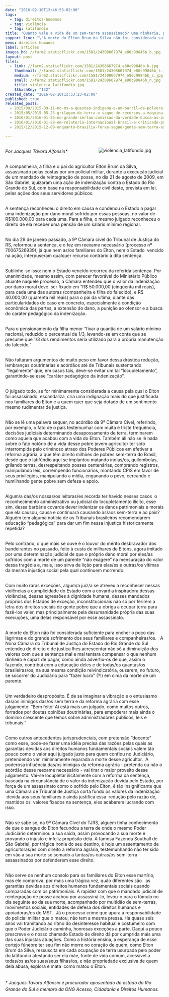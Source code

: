 ```yaml
---
date: "2016-02-10T13:46:53-02:00"
tags:
  - tag: direitos-humanos
  - tag: violência
  - tag: latifundio
title: "Quanto vale a vida de um sem-terra assassinado? Uma ninharia, para uma Câmara do TJRS"
support_line: "\"A morte do Elton Brum da Silva não foi considerada suficiente para encher o poço das lágrimas e do grande sofrimento dos seus familiares e companheiras/os\", escreve Jacques Alfonsin."
menu: direitos humanos
label: articles
images_hd: //farm2.staticflickr.com/1581/24308667974_e80c99846b_b.jpg
layout: post
files:
  - link: //farm2.staticflickr.com/1581/24308667974_e80c99846b_b.jpg
    thumbnail: //farm2.staticflickr.com/1581/24308667974_e80c99846b_t.jpg
    medium: //farm2.staticflickr.com/1581/24308667974_e80c99846b_z.jpg
    small: //farm2.staticflickr.com/1581/24308667974_e80c99846b_n.jpg
    title: violencia_latifundio.jpg
    $$hashKey: "132"
created_date: "2016-02-10T13:53:23-02:00"
published: true
releated_posts:
  - 2015/09/2015-09-11-no-ms-a-questao-indigena-e-um-barril-de-polvora-prestes-a-explodir.md
  - 2015/05/2015-05-25-grilagem-de-terra-e-saque-de-recursos-a-maquina-de-matar-na-amazonia.md
  - 2016/01/2016-01-26-no-grande-sertao-comissao-da-verdade-busca-as-origens-das-injusticas-fundiarias.md
  - 2016/01/2016-01-28-em-relatorio-internacional-brasil-e-criticado-por-aumento-da-violencia-no-campo.md
  - 2015/12/2015-12-09-enquanto-brasilia-ferve-segue-gente-sem-terra-assassinada.md

---
```

<figure class="image" style="float:right"><img alt="violencia_latifundio.jpg" src="//farm2.staticflickr.com/1581/24308667974_e80c99846b_b.jpg" />
<figcaption></figcaption>
</figure>

<p><br />
<em>Por&nbsp;Jacques T&aacute;vora Alfonsin*</em></p>

<p><br />
A companheira, a filha e o pai do agricultor Elton Brum da Silva, assassinado pelas costas por um policial militar, durante a execu&ccedil;&atilde;o judicial de um mandado de reintegra&ccedil;&atilde;o de posse, no dia 21 de agosto de 2009, em S&atilde;o Gabriel, ajuizaram uma a&ccedil;&atilde;o de indeniza&ccedil;&atilde;o contra o Estado do Rio Grande do Sul, com base na responsabilidade civil deste, prevista em lei, pelas a&ccedil;&otilde;es dos seus servidores p&uacute;blicos.&nbsp;</p>

<p><br />
A senten&ccedil;a reconheceu o direito em causa e condenou o Estado a pagar uma indeniza&ccedil;&atilde;o por dano moral sofrido por essas pessoas, no valor de R$100.000,00 para cada uma. Para a filha, o mesmo julgado reconheceu o direito de ela receber uma pens&atilde;o de um sal&aacute;rio m&iacute;nimo regional.</p>

<p><br />
No dia 29 de janeiro passado, a 9&ordf; C&acirc;mara c&iacute;vel do Tribunal de Justi&ccedil;a do RS, reformou a senten&ccedil;a, e o fez em reexame necess&aacute;rio (processo n&ordm; 70067526939), j&aacute; que nem as/os familiares do Elton, nem o Estado &nbsp;vencido na a&ccedil;&atilde;o, interpuseram qualquer recurso contr&aacute;rio &agrave; dita senten&ccedil;a.</p>

<p><br />
Sublinhe-se isso: nem o Estado vencido recorreu da referida senten&ccedil;a. Por unanimidade, mesmo assim, com parecer favor&aacute;vel do Minist&eacute;rio P&uacute;blico atuante naquele processo, a C&acirc;mara entendeu que o valor da indeniza&ccedil;&atilde;o por dano moral deve &nbsp;ser fixado em &ldquo;R$ 50.000,00 (cinq&uuml;enta mil reais), para cada uma das autoras (companheira e filha do falecido), e R$ 40.000,00 (quarenta mil reais) para o pai da v&iacute;tima, diante das particularidades do caso em concreto, especialmente &agrave; condi&ccedil;&atilde;o econ&ocirc;mica das partes, a extens&atilde;o do dano, a puni&ccedil;&atilde;o ao ofensor e a busca do car&aacute;ter pedag&oacute;gico da indeniza&ccedil;&atilde;o.</p>

<p><br />
Para o pensionamento da filha menor &ldquo;fixar a quantia de um sal&aacute;rio m&iacute;nimo nacional, reduzido o percentual de 1/3, levando-se em conta que se presume que 1/3 dos rendimentos seria utilizado para a pr&oacute;pria manuten&ccedil;&atilde;o do falecido.&rdquo;</p>

<p><br />
N&atilde;o faltaram argumentos de muito peso em favor dessa dr&aacute;stica redu&ccedil;&atilde;o, lembran&ccedil;as doutrin&aacute;rias e ac&oacute;rd&atilde;os at&eacute; de Tribunais sustentando &nbsp;&ldquo;legalmente&rdquo; que, em casos tais, deve-se evitar um tal &ldquo;locupletamento&rdquo;, garantindo-se esse &ldquo;car&aacute;ter pedag&oacute;gico da indeniza&ccedil;&atilde;o&rdquo;.&nbsp;</p>

<p><br />
O julgado todo, se for minimamente considerada a causa pela qual o Elton foi assassinado, escandaliza, cria uma indigna&ccedil;&atilde;o mais do que justificada nos familiares do Elton e a quem quer que seja dotado de um sentimento mesmo rudimentar de justi&ccedil;a.&nbsp;</p>

<p><br />
N&atilde;o se l&ecirc; uma palavra sequer, no ac&oacute;rd&atilde;o da 9&ordf; C&acirc;mara C&iacute;vel, referindo, por exemplo, o fato de o pa&iacute;s testemunhar com muita e triste frequ&ecirc;ncia, decis&otilde;es judiciais determinando desapossamento de terra, terminarem como aquela que acabou com a vida do Elton. Tamb&eacute;m ali n&atilde;o se l&ecirc; nada sobre o fato not&oacute;rio de a vida desse pobre jovem agricultor ter sido interrompida pelo criminoso atraso dos Poderes P&uacute;blicos em efetivar a reforma agr&aacute;ria, a que t&ecirc;m direito milh&otilde;es de pobres sem-terra do Brasil, desde que o latif&uacute;ndio aqui se implantou matando &iacute;ndias/os, quilombolas, grilando terras, desrespeitando posses centen&aacute;rias, comprando registros, manipulando leis, corrempendo funcion&aacute;rios, montando CPIS em favor de seus privil&eacute;gios, manipulando a m&iacute;dia, enganando o povo, cercando e humilhando gente pobre sem defesa e apoio. &nbsp; &nbsp;</p>

<p><br />
Algum/a das/os nossas/os leitoras/es recorda ter havido nesses casos &nbsp;o reconhecimento administrativo ou judicial do locupletamento il&iacute;cito, esse sim, dessa barb&aacute;rie covarde dever indenizar os danos patrimoniais e morais que ela causou, causa e continuar&aacute; causando &agrave;s/aos sem-terra e ao pa&iacute;s? Algu&eacute;m tem alguma not&iacute;cia de os Tribunais brasileiros recomendarem educa&ccedil;&atilde;o &ldquo;pedag&oacute;gica&rdquo; para dar um fim nessa injusti&ccedil;a historicamente repetida?&nbsp;</p>

<p><br />
Pelo contr&aacute;rio, o que mais se ouve &eacute; o louvor do m&eacute;rito desbravador dos bandeirantes no passado, feito &agrave; custa de milhares de Eltons, agora imitado por uma determina&ccedil;&atilde;o judicial de que o pr&oacute;prio dano moral por eles/as sofridos com a morte de um parente &ldquo;n&atilde;o exagere&rdquo; na mensura&ccedil;&atilde;o do valor dessa trag&eacute;dia e, mais, isso sirva de li&ccedil;&atilde;o para elas/es e outras/os v&iacute;timas da mesma injusti&ccedil;a social pela qual continuem morrendo.&nbsp;</p>

<p><br />
Com muito raras exce&ccedil;&otilde;es, algum/a juiz/a se atreveu a reconhecer nessas viol&ecirc;ncias a cumplicidade do Estado com a covardia inspiradora dessas viol&ecirc;ncias, dessas agress&otilde;es &agrave; dignidade humana, desses mandados pr&oacute;prios dos Estados de exce&ccedil;&atilde;o, inconstitucionais n&atilde;o s&oacute; por ferirem a letra dos direitos sociais de gente pobre que a obriga a ocupar terra para faz&ecirc;-los valer, mas principalmente pela desumanidade pr&oacute;pria das suas execu&ccedil;&otilde;es, uma delas respons&aacute;vel por esse assassinato. &nbsp;</p>

<p><br />
A morte do Elton n&atilde;o foi considerada suficiente para encher o po&ccedil;o das l&aacute;grimas e do grande sofrimento dos seus familiares e companheiras/os. &nbsp; A Nona C&acirc;mara do Tribunal de Justi&ccedil;a do Estado do Rio Grande do Sul entendeu de direito e de justi&ccedil;a lhes acrescentar n&atilde;o s&oacute; a diminui&ccedil;&atilde;o dos valores com que a senten&ccedil;a mal e mal tentara compensar o que nenhum dinheiro &eacute; capaz de pagar, como ainda advertiu-os de que, assim o fazendo, contribui com a educa&ccedil;&atilde;o deles e de todas/os quantas/os brasileiras/os, na sua mesma condi&ccedil;&atilde;o reivindicat&oacute;ria, ousarem, no futuro, se socorrer do Judici&aacute;rio para &ldquo;fazer lucro&rdquo; (?!) em cima da morte de um parente.</p>

<p><br />
Um verdadeiro desprop&oacute;sito. &Eacute; de se imaginar a vibra&ccedil;&atilde;o e o entusiasmo das/os inimigos das/os sem terra e da reforma agr&aacute;ria com esse julgamento: &ldquo;Bem feito! A&iacute; est&aacute; mais um julgado, como muitos outros, forrados por doutas opini&otilde;es doutrin&aacute;rias, para empoderar mais ainda o dom&iacute;nio crescente que temos sobre administradores p&uacute;blicos, leis e tribunais.&rdquo;&nbsp;</p>

<p><br />
Como outros antecedentes jurisprudenciais, com pretens&atilde;o &ldquo;docente&rdquo; como esse, pode-se fazer uma id&eacute;ia precisa das raz&otilde;es pelas quais as garantias devidas aos direitos humanos fundamentais sociais valem t&atilde;o pouco como o valor aqui julgado justo para quem confiou no Judici&aacute;rio, pretendendo ver &nbsp;minimamente reparada a morte desse agricultor. &nbsp;A poderosa influ&ecirc;ncia das/os inimigas da reforma agr&aacute;ria - pretenda ou n&atilde;o o ac&oacute;rd&atilde;o desse reexame necess&aacute;rio - vai tirar o maior proveito desse julgamento. Vai-se locupletar ilicitamente com a reforma da senten&ccedil;a, baseada na circunst&acirc;ncia de o valor da indeniza&ccedil;&atilde;o devida pelo Estado, por for&ccedil;a de um assassinato como o sofrido pelo Elton, &eacute; t&atilde;o insignificante que uma C&acirc;mara de Tribunal de Justi&ccedil;a corta fundo os valores da indeniza&ccedil;&atilde;o &nbsp;devida aos seus familiares e ainda justifica essa &nbsp;redu&ccedil;&atilde;o pelo raz&atilde;o de, mantidos os &nbsp;valores fixados na senten&ccedil;a, eles acabarem lucrando com isso.&nbsp;</p>

<p><br />
N&atilde;o se sabe se, na 9&ordf; C&acirc;mara C&iacute;vel do TJRS, algu&eacute;m tinha conhecimento de que o sangue do Elton fecundou a terra de onde o mesmo Poder Judici&aacute;rio determinou a sua sa&iacute;da, assim provocando a sua morte e provando o injusto e infeliz prop&oacute;sito dela. A famosa Fazenda Southall de S&atilde;o Gabriel, por tr&aacute;gica ironia do seu destino, &eacute; hoje um assentamento de agricultoras/es com direito a reforma agr&aacute;ria, testemunhando n&atilde;o ter sido em v&atilde;o a sua morte se somado a tantas/os outras/os sem-terra assassinados por defenderem esse direito.&nbsp;</p>

<p><br />
N&atilde;o serve de nenhum consolo para os familiares do Elton esse mart&iacute;rio, mas ele comprova, por mais uma tr&aacute;gica vez, qu&atilde;o diferentes s&atilde;o &nbsp; as garantias devidas aos direitos humanos fundamentais sociais quando comparadas com os patrimoniais. A rapidez com que o mandado judicial de reintegra&ccedil;&atilde;o de posse acabou por assassin&aacute;-lo, levou-o para o t&uacute;mulo no dia seguinte ao da sua morte, acompanhado por multid&atilde;o de sem-terras, movimentos sociais, entidades de defesa dos direitos humanos e apoiadoras/es do MST. &nbsp;J&aacute; o processo crime que apura a responsabilidade do policial militar que o matou, n&atilde;o tem a mesma pressa. H&aacute; quase seis anos vai tramitando ao ritmo do desinteresse habitual e costumeiro com que o Poder Judici&aacute;rio caminha, honrosas exce&ccedil;&otilde;es a parte. Daqui a pouco prescreve e o nosso chamado Estado de direito d&aacute; por cumprida mais uma das suas injustas atua&ccedil;&otilde;es. Como a hist&oacute;ria ensina, a esperan&ccedil;a de esse cortejo f&uacute;nebre ter seu fim n&atilde;o morre no cora&ccedil;&atilde;o de quem, como Elton Brum da Silva, ressuscita em cada ocupa&ccedil;&atilde;o de terra usurpada pelo poder do latif&uacute;ndio atestando ser ela m&atilde;e, fonte de vida comum, acess&iacute;vel a todas/os as/os suas/seus filhas/os, e n&atilde;o propriedade exclusiva de quem dela abusa, explora e mata &nbsp;como matou o Elton.</p>

<p style="line-height: 20.8px;"><br />
<em>*&nbsp;Jacques T&aacute;vora Alfonsin &eacute;&nbsp;procurador aposentado do estado do Rio Grande do Sul e membro da ONG Acesso, Cidadania e Direitos Humanos.</em></p>
